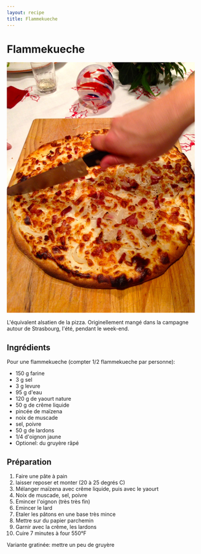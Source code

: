 ```yaml
---
layout: recipe
title: Flammekueche 
---
```


# Flammekueche
![image](img/flammekueche1.jpg)

L'équivalent alsatien de la pizza. Originellement mangé dans la campagne autour de Strasbourg, l'été, pendant le week-end.

## Ingrédients
Pour une flammekueche (compter 1/2 flammekueche par personne):

- 150 g farine
- 3 g sel
- 3 g levure
- 95 g d'eau
- 120 g de yaourt nature
- 50 g de crême liquide
- pincée de maïzena
- noix de muscade
- sel, poivre
- 50 g de lardons
- 1/4 d'oignon jaune
- Optionel: du gruyère râpé

## Préparation
1. Faire une pâte à pain
2. laisser reposer et monter (20 à 25 degrés C)
3. Mélanger maïzena avec crême liquide, puis avec le yaourt
4. Noix de muscade, sel, poivre
5. Emincer l'oignon (très très fin)
6. Emincer le lard
7. Etaler les pâtons en une base très mince
3. Mettre sur du papier parchemin
4. Garnir avec la crême, les lardons
5. Cuire 7 minutes à four 550°F

Variante gratinée: mettre un peu de gruyère

